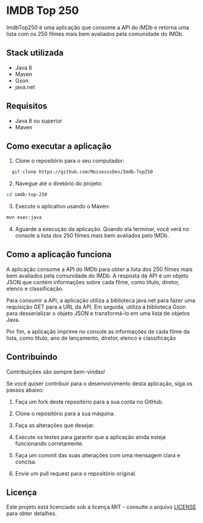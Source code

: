 
# IMDB Top 250

ImdbTop250 é uma aplicação que consome a API do IMDb e retorna uma lista com os 250 filmes mais bem avaliados pela comunidade do IMDb.




## Stack utilizada

* Java 8
* Maven
* Gson
* java.net




## Requisitos


* Java 8 ou superior
* Maven



## Como executar a aplicação

1. Clone o repositório para o seu computador:
```bash
  git clone https://github.com/MoisesssDev/Imdb-Top250
```
2. Navegue até o diretório do projeto:
```bash
cd imdb-top-250
```
3. Execute o aplicativo usando o Maven:
```bash
mvn exec:java
```
4. Aguarde a execução da aplicação. Quando ela terminar, você verá no console a lista dos 250 filmes mais bem avaliados pelo IMDb.



## Como a aplicação funciona

A aplicação consome a API do IMDb para obter a lista dos 250 filmes mais bem avaliados pela comunidade do IMDb. A resposta da API é um objeto JSON que contém informações sobre cada filme, como título, diretor, elenco e classificação.

Para consumir a API, a aplicação utiliza a biblioteca java.net para fazer uma requisição GET para a URL da API. Em seguida, utiliza a biblioteca Gson para desserializar o objeto JSON e transformá-lo em uma lista de objetos Java.

Por fim, a aplicação imprime no console as informações de cada filme da lista, como título, ano de lançamento, diretor, elenco e classificação



## Contribuindo

Contribuições são sempre bem-vindas!

Se você quiser contribuir para o desenvolvimento desta aplicação, siga os passos abaixo:

1. Faça um fork deste repositório para a sua conta no GitHub.

2. Clone o repositório para a sua máquina.

3. Faça as alterações que desejar.

4. Execute os testes para garantir que a aplicação ainda esteja funcionando corretamente.

5. Faça um commit das suas alterações com uma mensagem clara e concisa.

6. Envie um pull request para o repositório original.


## Licença

Este projeto está licenciado sob a licença MIT - consulte o arquivo [LICENSE](https://choosealicense.com/licenses/mit/) para obter detalhes.

